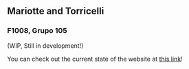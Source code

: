 ## Mariotte and Torricelli 
### F1008, Grupo 105

(WIP, Still in development!)

You can check out the current state of the website at [this link](https://f1008-105.github.io/)!